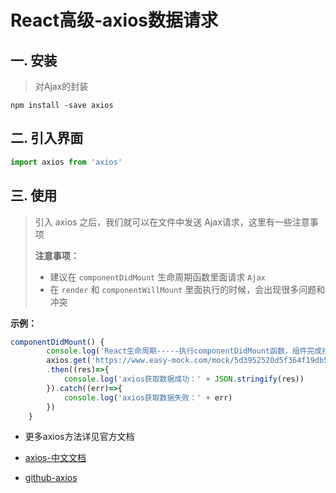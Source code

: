 # React高级-axios数据请求



## 一. 安装

> 对Ajax的封装

~~~shell
npm install -save axios
~~~



## 二. 引入界面

~~~js
import axios from 'axios'
~~~



## 三. 使用

> 引入 axios 之后，我们就可以在文件中发送 Ajax请求，这里有一些注意事项
>
> **注意事项：**
>
> - 建议在 `componentDidMount` 生命周期函数里面请求 `Ajax` 
> - 在 `render` 和 `componentWillMount` 里面执行的时候，会出现很多问题和冲突

**示例：**

~~~js
componentDidMount() {
        console.log('React生命周期-----执行componentDidMount函数，组件完成挂载')
        axios.get('https://www.easy-mock.com/mock/5d3952520d5f364f19db58b2/getLunBoTu')
        .then((res)=>{
            console.log('axios获取数据成功：' + JSON.stringify(res))
        }).catch((err)=>{
            console.log('axios获取数据失败：' + err)
        })
    }
~~~

- 更多axios方法详见官方文档

- [axios-中文文档](http://www.axios-js.com/zh-cn/docs/)

- [github-axios](https://github.com/axios/axios)

